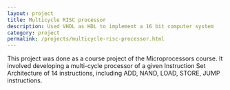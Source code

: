 ```yaml
---
layout: project
title: Multicycle RISC processor
description: Used VHDL as HDL to implement a 16 bit computer system
category: project
permalink: /projects/multicycle-risc-processor.html
---
```


This project was done as a course project of the Microprocessors course. It involved developing a multi-cycle processor of a given Instruction Set Architecture of 14 instructions, including ADD, NAND, LOAD, STORE, JUMP instructions.

  